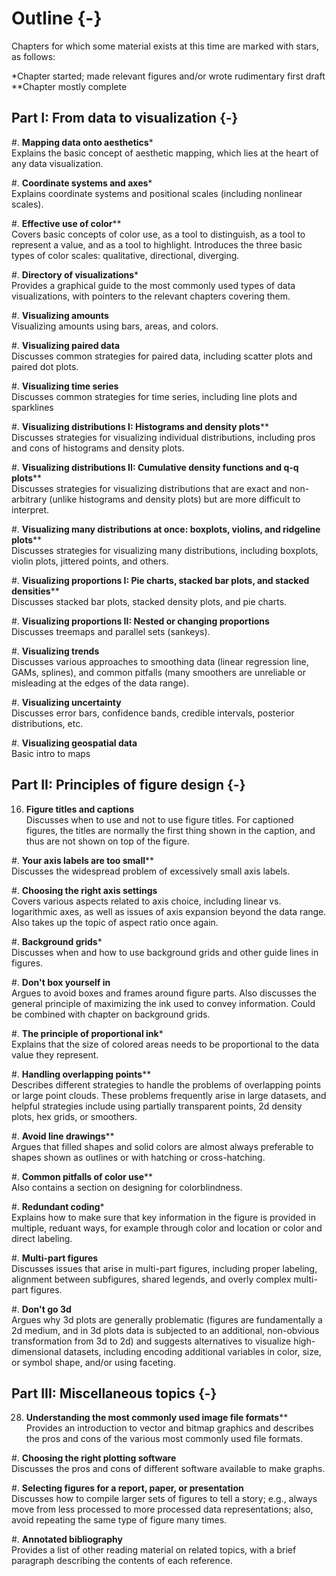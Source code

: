 # Outline {-}

Chapters for which some material exists at this time are marked with stars, as follows:

\*Chapter started; made relevant figures and/or wrote rudimentary first draft  
\*\*Chapter mostly complete


## Part I: From data to visualization {-}

#. **Mapping data onto aesthetics**\*   
  Explains the basic concept of aesthetic mapping, which lies at the heart of any data visualization.

#. **Coordinate systems and axes**\*  
  Explains coordinate systems and positional scales (including nonlinear scales).
  
#. **Effective use of color**\*\*  
  Covers basic concepts of color use, as a tool to distinguish, as a tool to represent a value, and as a tool to highlight.  Introduces the three basic types of color scales: qualitative, directional, diverging.

#. **Directory of visualizations**\*  
  Provides a graphical guide to the most commonly used types of data visualizations, with pointers to the relevant chapters covering them.

#. **Visualizing amounts**  
  Visualizing amounts using bars, areas, and colors.

#. **Visualizing paired data**  
  Discusses common strategies for paired data, including scatter plots and paired dot plots.

#. **Visualizing time series**  
  Discusses common strategies for time series, including line plots and sparklines

#. **Visualizing distributions I: Histograms and density plots**\*\*  
  Discusses strategies for visualizing individual distributions, including pros and cons of histograms and density plots.

#. **Visualizing distributions II: Cumulative density functions and q-q plots**\*\*  
  Discusses strategies for visualizing distributions that are exact and non-arbitrary (unlike histograms and density plots) but are more difficult to interpret.

#. **Visualizing many distributions at once: boxplots, violins, and ridgeline plots**\*\*  
  Discusses strategies for visualizing many distributions, including boxplots, violin plots, jittered points, and others.

#. **Visualizing proportions I: Pie charts, stacked bar plots, and stacked densities**\*\*  
  Discusses stacked bar plots, stacked density plots, and pie charts.

#. **Visualizing proportions II: Nested or changing proportions**  
  Discusses treemaps and parallel sets (sankeys).

#. **Visualizing trends**  
  Discusses various approaches to smoothing data (linear regression line, GAMs, splines), and common pitfalls (many smoothers are unreliable or misleading at the edges of the data range).

#. **Visualizing uncertainty**  
  Discusses error bars, confidence bands, credible intervals, posterior distributions, etc.

#. **Visualizing geospatial data**  
  Basic intro to maps
  
## Part II: Principles of figure design {-}

16. **Figure titles and captions**  
  Discusses when to use and not to use figure titles. For captioned figures, the titles are normally the first thing shown in the caption, and thus are not shown on top of the figure. 

#. **Your axis labels are too small**\*\*  
  Discusses the widespread problem of excessively small axis labels.

#. **Choosing the right axis settings**  
  Covers various aspects related to axis choice, including linear vs. logarithmic axes, as well as issues of axis expansion beyond the data range. Also takes up the topic of aspect ratio once again.

#. **Background grids**\*  
  Discusses when and how to use background grids and other guide lines in figures.

#. **Don't box yourself in**  
  Argues to avoid boxes and frames around figure parts. Also discusses the general principle of maximizing the ink used to convey information. Could be combined with chapter on background grids.

#. **The principle of proportional ink**\*  
  Explains that the size of colored areas needs to be proportional to the data value they represent.

#. **Handling overlapping points**\*\*  
  Describes different strategies to handle the problems of overlapping points or large point clouds. These problems frequently arise in large datasets, and helpful strategies include using partially transparent points, 2d density plots, hex grids, or smoothers.
  
#. **Avoid line drawings**\*\*  
  Argues that filled shapes and solid colors are almost always preferable to shapes shown as outlines or with hatching or cross-hatching.

#. **Common pitfalls of color use**\*\*  
  Also contains a section on designing for colorblindness.

#. **Redundant coding**\*  
  Explains how to make sure that key information in the figure is provided in multiple, reduant ways, for example through color and location or color and direct labeling.

#. **Multi-part figures**  
  Discusses issues that arise in multi-part figures, including proper labeling, alignment between subfigures, shared legends, and overly complex multi-part figures. 
  
#. **Don't go 3d**  
  Argues why 3d plots are generally problematic (figures are fundamentally a 2d medium, and in 3d plots data is subjected to an additional, non-obvious transformation from 3d to 2d) and suggests alternatives to visualize high-dimensional datasets, including encoding additional variables in color, size, or symbol shape, and/or using faceting.


## Part III: Miscellaneous topics {-}

28. **Understanding the most commonly used image file formats**\*\*  
  Provides an introduction to vector and bitmap graphics and describes the pros and cons of the various most commonly used file formats.

#. **Choosing the right plotting software**  
  Discusses the pros and cons of different software available to make graphs.
  
#. **Selecting figures for a report, paper, or presentation**  
  Discusses how to compile larger sets of figures to tell a story; e.g., always move from less processed to more processed data representations; also, avoid repeating the same type of figure many times.
  
#. **Annotated bibliography**  
  Provides a list of other reading material on related topics, with a brief paragraph describing the contents of each reference.
  
  

